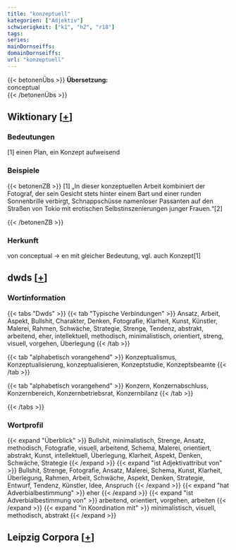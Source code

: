 ```yaml
---
title: "konzeptuell"
kategorien: ["Adjektiv"]
schwierigkeit: ["k1", "h2", "r18"]
tags:
series:
mainDornseiffs:
domainDornseiffs:
url: "konzeptuell"
---
```


{{< betonenÜbs >}}
**Übersetzung:**  
conceptual  
{{< /betonenÜbs >}}

## Wiktionary [[+](https://de.wiktionary.org/wiki/konzeptuell)]

### Bedeutungen
[1] einen Plan, ein Konzept aufweisend  

### Beispiele
{{< betonenZB >}}
[1] „In dieser konzeptuellen Arbeit kombiniert der Fotograf, der sein Gesicht stets hinter einem Bart und einer runden Sonnenbrille verbirgt, Schnappschüsse namenloser Passanten auf den Straßen von Tokio mit erotischen Selbstinszenierungen junger Frauen.“[2]  

{{< /betonenZB >}}
### Herkunft
von conceptual → en mit gleicher Bedeutung, vgl. auch Konzept[1]  



## dwds [[+](https://www.dwds.de/wb/konzeptuell)]

### Wortinformation
{{< tabs "Dwds" >}}
{{< tab "Typische Verbindungen" >}}
Ansatz, Arbeit, Aspekt, Bullshit, Charakter, Denken, Fotografie, Klarheit, Kunst, Künstler, Malerei, Rahmen, Schwäche, Strategie, Strenge, Tendenz, abstrakt, arbeitend, eher, intellektuell, methodisch, minimalistisch, orientiert, streng, visuell, vorgehen, Überlegung
{{< /tab >}}

{{< tab "alphabetisch vorangehend" >}}
Konzeptualismus, Konzeptualisierung, konzeptualisieren, Konzeptstudie, Konzeptsbeamte
{{< /tab >}}

{{< tab "alphabetisch vorangehend" >}}
Konzern, Konzernabschluss, Konzernbereich, Konzernbetriebsrat, Konzernbilanz
{{< /tab >}}

{{< /tabs >}}

### Wortprofil
{{< expand "Überblick" >}} Bullshit, minimalistisch, Strenge, Ansatz, methodisch, Fotografie, visuell, arbeitend, Schema, Malerei, orientiert, abstrakt, Kunst, intellektuell, Überlegung, Klarheit, Aspekt, Denken, Schwäche, Strategie {{< /expand >}}
{{< expand "ist Adjektivattribut von" >}} Bullshit, Strenge, Fotografie, Ansatz, Malerei, Schema, Kunst, Klarheit, Überlegung, Rahmen, Arbeit, Schwäche, Aspekt, Denken, Strategie, Entwurf, Tendenz, Künstler, Idee, Anspruch {{< /expand >}}
{{< expand "hat Adverbialbestimmung" >}} eher {{< /expand >}}
{{< expand "ist Adverbialbestimmung von" >}} arbeitend, orientiert, vorgehen, arbeiten {{< /expand >}}
{{< expand "in Koordination mit" >}} minimalistisch, visuell, methodisch, abstrakt {{< /expand >}}

## Leipzig Corpora [[+](https://corpora.uni-leipzig.de/en/res?word=konzeptuell&corpusId=deu_newscrawl-public_2018)]

